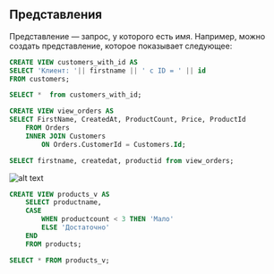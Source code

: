 ## Представления

Представление — запрос, у которого есть имя. Например, можно создать представление, которое показывает следующее:

```sql
CREATE VIEW customers_with_id AS
SELECT 'Клиент: '|| firstname || ' c ID = ' || id
FROM customers;

```


```sql
SELECT *  from customers_with_id; 
```


```sql
CREATE VIEW view_orders AS
SELECT FirstName, CreatedAt, ProductCount, Price, ProductId 
	FROM Orders
	INNER JOIN Customers 
		ON Orders.CustomerId = Customers.Id;

```


```sql
SELECT firstname, createdat, productid from view_orders;

```

![alt text](img2/image-8.png)


```sql
CREATE VIEW products_v AS
	SELECT productname,
	CASE
		WHEN productcount < 3 THEN 'Мало'
		ELSE 'Достаточно'
	END 
	FROM products;
```


```sql
SELECT * FROM products_v;

```